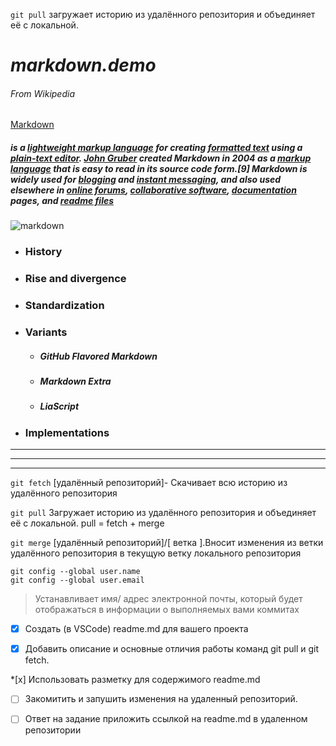 `git pull` загружает историю из удалённого репозитория и объединяет её с локальной.
<!-- Заголовки -->
# *markdown.demo*
###### From Wikipedia
<!-- Ссылка -->
[Markdown](https://en.wikipedia.org/wiki/Markdown)
##### *is a [lightweight markup language](https://en.wikipedia.org/wiki/Lightweight_markup_language) for creating [formatted text](https://en.wikipedia.org/wiki/Formatted_text) using a [plain-text editor](https://en.wikipedia.org/wiki/Text_editor). [John Gruber](https://en.wikipedia.org/wiki/John_Gruber) created Markdown in 2004 as a [markup language](https://en.wikipedia.org/wiki/Markup_language) that is easy to read in its source code form.[9] Markdown is widely used for [blogging](https://en.wikipedia.org/wiki/Blog) and [instant messaging](https://en.wikipedia.org/wiki/Instant_messaging), and also used elsewhere in [online forums](https://en.wikipedia.org/wiki/Online_forums), [collaborative software](https://en.wikipedia.org/wiki/Collaborative_software), [documentation](https://en.wikipedia.org/wiki/Documentation) pages, and [readme files](https://en.wikipedia.org/wiki/README)*

<!-- Картинки -->
![markdown](https://upload.wikimedia.org/wikipedia/commons/thumb/4/48/Markdown-mark.svg/640px-Markdown-mark.svg.png)
<!-- список -->
* ### History
* ### Rise and divergence
* ### Standardization
* ### Variants
  * ##### *GitHub Flavored Markdown*
  * ##### *Markdown Extra*
  * ##### *LiaScript*
* ### Implementations


<!-- Горизонтальные разделители -->
*****
_____
-----


`git fetch` [удалённый репозиторий]- Скачивает всю историю из удалённого репозитория

`git pull` Загружает историю из удалённого репозитория и объединяет её с локальной. pull = fetch + merge

`git merge` [удалённый репозиторий]/[ ветка ].Вносит изменения из ветки удалённого репозитория в текущую ветку локального репозитория


```
git config --global user.name
git config --global user.email 
```
<!-- Цитата -->
> Устанавливает имя/ адрес электронной почты, который будет отображаться в информации о выполняемых вами коммитах

*[x] Создать (в VSCode) readme.md для вашего проекта

*[x] Добавить описание и основные отличия работы команд git pull и git fetch. 

*[х] Использовать разметку для содержимого readme.md

*[ ] Закомитить и запушить изменения на удаленный репозиторий.

*[ ] Ответ на задание приложить ссылкой на  readme.md в удаленном репозитории 
